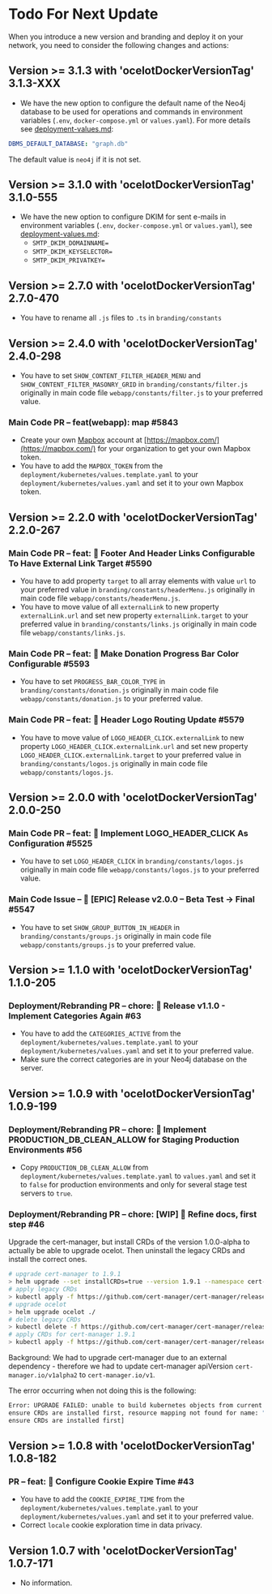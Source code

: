 # Todo For Next Update

When you introduce a new version and branding and deploy it on your network, you need to consider the following changes and actions:

## Version >= 3.1.3 with 'ocelotDockerVersionTag' 3.1.3-XXX

- We have the new option to configure the default name of the Neo4j database to be used for operations and commands in environment variables (`.env`, `docker-compose.yml` or `values.yaml`).
For more details see  [deployment-values.md](deployment-values.md):

```yaml
DBMS_DEFAULT_DATABASE: "graph.db"
```

The default value is `neo4j` if it is not set.

## Version >= 3.1.0 with 'ocelotDockerVersionTag' 3.1.0-555

- We have the new option to configure DKIM for sent e-mails in environment variables (`.env`, `docker-compose.yml` or `values.yaml`), see [deployment-values.md](deployment-values.md):
  - `SMTP_DKIM_DOMAINNAME=`
  - `SMTP_DKIM_KEYSELECTOR=`
  - `SMTP_DKIM_PRIVATKEY=`

## Version >= 2.7.0 with 'ocelotDockerVersionTag' 2.7.0-470

- You have to rename all `.js` files  to `.ts` in `branding/constants`

## Version >= 2.4.0 with 'ocelotDockerVersionTag' 2.4.0-298

- You have to set `SHOW_CONTENT_FILTER_HEADER_MENU` and `SHOW_CONTENT_FILTER_MASONRY_GRID` in `branding/constants/filter.js` originally in main code file `webapp/constants/filter.js` to your preferred value.

### Main Code PR –  feat(webapp): map #5843

- Create your own [Mapbox](https://mapbox.com/) account at [https://mapbox.com/](https://mapbox.com/) for your organization to get your own Mapbox token.
- You have to add the `MAPBOX_TOKEN` from the `deployment/kubernetes/values.template.yaml` to your `deployment/kubernetes/values.yaml` and set it to your own Mapbox token.

## Version >= 2.2.0 with 'ocelotDockerVersionTag' 2.2.0-267

### Main Code PR – feat: 🍰 Footer And Header Links Configurable To Have External Link Target #5590

- You have to add property `target` to all array elements with value `url` to your preferred value in `branding/constants/headerMenu.js` originally in main code file `webapp/constants/headerMenu.js`.
- You have to move value of all `externalLink` to new property `externalLink.url` and set new property `externalLink.target` to your preferred value in `branding/constants/links.js` originally in main code file `webapp/constants/links.js`.

### Main Code PR – feat: 🍰 Make Donation Progress Bar Color Configurable #5593

- You have to set `PROGRESS_BAR_COLOR_TYPE` in `branding/constants/donation.js` originally in main code file `webapp/constants/donation.js` to your preferred value.

### Main Code PR – feat: 🍰 Header Logo Routing Update #5579

- You have to move value of `LOGO_HEADER_CLICK.externalLink` to new property `LOGO_HEADER_CLICK.externalLink.url` and set new property `LOGO_HEADER_CLICK.externalLink.target` to your preferred value in `branding/constants/logos.js` originally in main code file `webapp/constants/logos.js`.

## Version >= 2.0.0 with 'ocelotDockerVersionTag' 2.0.0-250

### Main Code PR – feat: 🍰 Implement LOGO_HEADER_CLICK As Configuration #5525

- You have to set `LOGO_HEADER_CLICK` in `branding/constants/logos.js` originally in main code file `webapp/constants/logos.js` to your preferred value.

### Main Code Issue – 🌟 [EPIC] Release v2.0.0 – Beta Test → Final #5547

- You have to set `SHOW_GROUP_BUTTON_IN_HEADER` in `branding/constants/groups.js` originally in main code file `webapp/constants/groups.js` to your preferred value.

## Version >= 1.1.0 with 'ocelotDockerVersionTag' 1.1.0-205

### Deployment/Rebranding PR – chore: 🍰 Release v1.1.0 - Implement Categories Again #63

- You have to add the `CATEGORIES_ACTIVE` from the `deployment/kubernetes/values.template.yaml` to your `deployment/kubernetes/values.yaml` and set it to your preferred value.
- Make sure the correct categories are in your Neo4j database on the server.

## Version >= 1.0.9 with 'ocelotDockerVersionTag' 1.0.9-199

### Deployment/Rebranding PR – chore: 🍰 Implement PRODUCTION_DB_CLEAN_ALLOW for Staging Production Environments #56

- Copy `PRODUCTION_DB_CLEAN_ALLOW` from `deployment/kubernetes/values.template.yaml` to `values.yaml` and set it to `false` for production environments and only for several stage test servers to `true`.

### Deployment/Rebranding PR – chore: [WIP] 🍰 Refine docs, first step #46

Upgrade the cert-manager, but install CRDs of the version 1.0.0-alpha to actually be able to upgrade ocelot. Then uninstall the legacy CRDs and install the correct ones.

```bash
# upgrade cert-manager to 1.9.1
> helm upgrade --set installCRDs=true --version 1.9.1 --namespace cert-manager cert-manager jetstack/cert-manager
# apply legacy CRDs
> kubectl apply -f https://github.com/cert-manager/cert-manager/releases/download/v1.0.0-alpha.1/cert-manager.crds.yaml
# upgrade ocelot
> helm upgrade ocelot ./
# delete legacy CRDs
> kubectl delete -f https://github.com/cert-manager/cert-manager/releases/download/v1.0.0-alpha.1/cert-manager.crds.yaml
# apply CRDs for cert-manager 1.9.1
> kubectl apply -f https://github.com/cert-manager/cert-manager/releases/download/v1.9.1/cert-manager.crds.yaml
```

Background: We had to upgrade cert-manager due to an external dependency - therefore we had to update cert-manager apiVersion `cert-manager.io/v1alpha2` to `cert-manager.io/v1`.

The error occurring when not doing this is the following:

```bash
Error: UPGRADE FAILED: unable to build kubernetes objects from current release manifest: [resource mapping not found for name: "letsencrypt-production" namespace: "" from "": no matches for kind "ClusterIssuer" in version "cert-manager.io/v1alpha2"
ensure CRDs are installed first, resource mapping not found for name: "letsencrypt-staging" namespace: "" from "": no matches for kind "ClusterIssuer" in version "cert-manager.io/v1alpha2"
ensure CRDs are installed first]
```

## Version >= 1.0.8 with 'ocelotDockerVersionTag' 1.0.8-182

### PR – feat: 🍰 Configure Cookie Expire Time #43

- You have to add the `COOKIE_EXPIRE_TIME` from the `deployment/kubernetes/values.template.yaml` to your `deployment/kubernetes/values.yaml` and set it to your preferred value.
- Correct `locale` cookie exploration time in data privacy.

## Version 1.0.7 with 'ocelotDockerVersionTag' 1.0.7-171

- No information.
